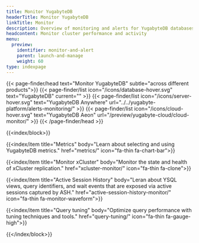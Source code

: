 ```yaml
---
title: Monitor YugabyteDB
headerTitle: Monitor YugabyteDB
linkTitle: Monitor
description: Overview of monitoring and alerts for YugabyteDB databases
headcontent: Monitor cluster performance and activity
menu:
  preview:
    identifier: monitor-and-alert
    parent: launch-and-manage
    weight: 60
type: indexpage
---
```


{{< page-finder/head text="Monitor YugabyteDB" subtle="across different products">}}
  {{< page-finder/list icon="/icons/database-hover.svg" text="YugabyteDB" current="" >}}
  {{< page-finder/list icon="/icons/server-hover.svg" text="YugabyteDB Anywhere" url="../../yugabyte-platform/alerts-monitoring/" >}}
  {{< page-finder/list icon="/icons/cloud-hover.svg" text="YugabyteDB Aeon" url="/preview/yugabyte-cloud/cloud-monitor/" >}}
{{< /page-finder/head >}}

{{<index/block>}}

  {{<index/item
    title="Metrics"
    body="Learn about selecting and using YugabyteDB metrics."
    href="metrics/"
    icon="fa-thin fa-chart-bar">}}

  {{<index/item
    title="Monitor xCluster"
    body="Monitor the state and health of xCluster replication."
    href="xcluster-monitor/"
    icon="fa-thin fa-clone">}}

  {{<index/item
    title="Active Session History"
    body="Leran about YSQL views, query identifiers, and wait events that are exposed via active sessions captured by ASH."
    href="active-session-history-monitor/"
    icon="fa-thin fa-monitor-waveform">}}

  {{<index/item
    title="Query tuning"
    body="Optimize query performance with tuning techniques and tools."
    href="query-tuning/"
    icon="fa-thin fa-gauge-high">}}

{{</index/block>}}

